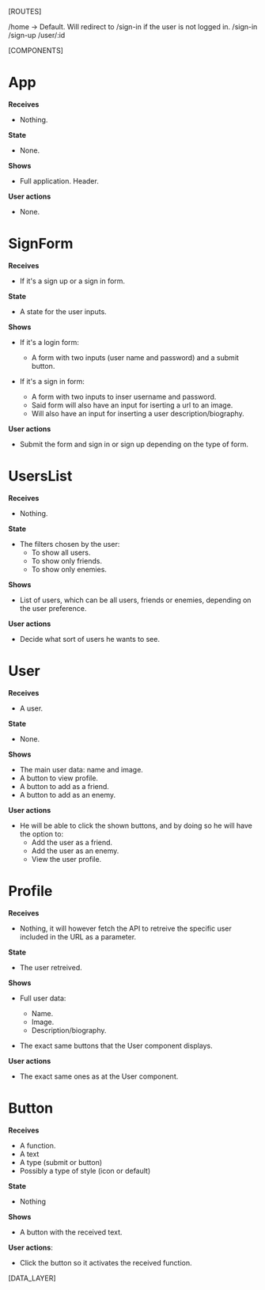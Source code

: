 [ROUTES]

/home -> Default. Will redirect to /sign-in if the user is not logged in.
/sign-in
/sign-up
/user/:id

[COMPONENTS]

# App

**Receives**

- Nothing.

**State**

- None.

**Shows**

- Full application. Header.

**User actions**

- None.

# SignForm

**Receives**

- If it's a sign up or a sign in form.

**State**

- A state for the user inputs.

**Shows**

- If it's a login form:

  - A form with two inputs (user name and password) and a submit button.

- If it's a sign in form:

  - A form with two inputs to inser username and password.
  - Said form will also have an input for iserting a url to an image.
  - Will also have an input for inserting a user description/biography.

**User actions**

- Submit the form and sign in or sign up depending on the type of form.

# UsersList

**Receives**

- Nothing.

**State**

- The filters chosen by the user:
  - To show all users.
  - To show only friends.
  - To show only enemies.

**Shows**

- List of users, which can be all users, friends or enemies, depending on the user preference.

**User actions**

- Decide what sort of users he wants to see.

# User

**Receives**

- A user.

**State**

- None.

**Shows**

- The main user data: name and image.
- A button to view profile.
- A button to add as a friend.
- A button to add as an enemy.

**User actions**

- He will be able to click the shown buttons, and by doing so he will have the option to:
  - Add the user as a friend.
  - Add the user as an enemy.
  - View the user profile.

# Profile

**Receives**

- Nothing, it will however fetch the API to retreive the specific user included in the URL as a parameter.

**State**

- The user retreived.

**Shows**

- Full user data:

  - Name.
  - Image.
  - Description/biography.

- The exact same buttons that the User component displays.

**User actions**

- The exact same ones as at the User component.

# Button

**Receives**

- A function.
- A text
- A type (submit or button)
- Possibly a type of style (icon or default)

**State**

- Nothing

**Shows**

- A button with the received text.

**User actions**:

- Click the button so it activates the received function.

[DATA_LAYER]
